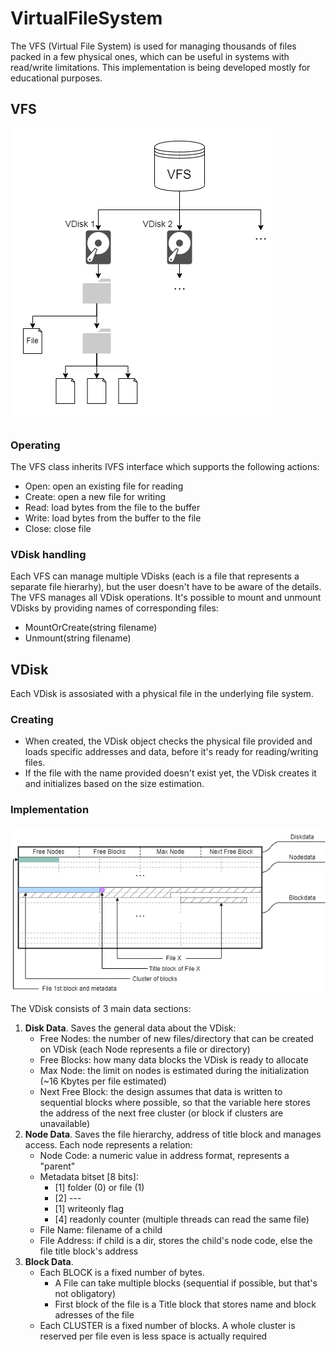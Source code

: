 # VirtualFileSystem
The VFS (Virtual File System) is used for managing thousands of files packed in a few physical ones, which can be useful in systems with read/write limitations. This implementation is being developed mostly for educational purposes.

## VFS
![VDisk internals](/VirtualFileSystem_Description/VFS.png)

### Operating
The VFS class inherits IVFS interface which supports the following actions:
- Open:		open an existing file for reading
- Create:	open a new file for writing
- Read:		load bytes from the file to the buffer
- Write:	load bytes from the buffer to the file
- Close:	close file

### VDisk handling
Each VFS can manage multiple VDisks (each is a file that represents a separate file hierarhy), but the user doesn't have to be aware of the details. The VFS manages all VDisk operations.
It's possible to mount and unmount VDisks by providing names of corresponding files:
- MountOrCreate(string filename)
- Unmount(string filename)

## VDisk

Each VDisk is assosiated with a physical file in the underlying file system.

### Creating
- When created, the VDisk object checks the physical file provided and loads specific addresses and data, before it's ready for reading/writing files.
- If the file with the name provided doesn't exist yet, the VDisk creates it and initializes based on the size estimation.

### Implementation
![VDisk internals](/VirtualFileSystem_Description/VDisk.png)

The VDisk consists of 3 main data sections:
1. **Disk Data**. Saves the general data about the VDisk:
	- Free Nodes: 		the number of new files/directory that can be created on VDisk (each Node represents a file or directory)
	- Free Blocks: 		how many data blocks the VDisk is ready to allocate
	- Max Node: 		the limit on nodes is estimated during the initialization (~16 Kbytes per file estimated)
	- Next Free Block:	the design assumes that data is written to sequential blocks where possible, so that the variable here stores the address of the next free cluster (or block if clusters are unavailable)
2. **Node Data**. Saves the file hierarchy, address of title block and manages access. Each node represents a relation:
	- Node Code:		a numeric value in address format, represents a "parent"
	- Metadata bitset [8 bits]:
		- [1] folder (0) or file (1)
		- [2] ---
		- [1] writeonly flag
		- [4] readonly counter (multiple threads can read the same file)
	- File Name:		filename of a child 
	- File Address:		if child is a dir, stores the child's node code, else the file title block's address
3. **Block Data**. 
	- Each BLOCK is a fixed number of bytes.
		- A File can take multiple blocks (sequential if possible, but that's not obligatory)
		- First block of the file is a Title block that stores name and block adresses of the file
	- Each CLUSTER is a fixed number of blocks. A whole cluster is reserved per file even is less space is actually required



